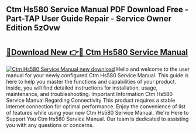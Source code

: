 ## Ctm Hs580 Service Manual PDF Download Free - Part-TAP User Guide Repair - Service Owner Edition 5zOvw

# <h2><a href="http://bc71637.oget.top/?id=Ctm+Hs580+Service+Manual">🔗Download New 👉🔴 Ctm Hs580 Service Manual</a></h2>

[![Ctm Hs580 Service Manual new download](https://i.imgur.com/5g1atiW.png)](http://bc71637.oget.top/?id=Ctm+Hs580+Service+Manual)
Hello and welcome to the user manual for your newly configured Ctm Hs580 Service Manual. This guide is here to help you master the functions and capabilities of your product. Inside, you will find detailed instructions for installation, usage, maintenance, and troubleshooting. Important Information Ctm Hs580 Service Manual Regarding Connectivity This product requires a stable internet connection for optimal performance. Enjoy the convenience of list of features while using your new Ctm Hs580 Service Manual. We're Here to Support You Ctm Hs580 Service Manual. Our team is dedicated to assisting you with any questions or concerns.
